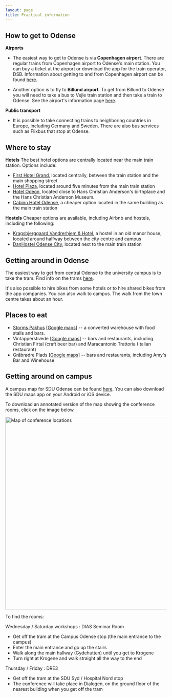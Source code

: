 ```yaml
---
layout: page
title: Practical information
---
```

## How to get to Odense

**Airports**

- The easiest way to get to Odense is via **Copenhagen airport**. There are regular trains from Copenhagen airport to Odense's main station. You can buy a ticket at the airport or download the app for the train operator, DSB. Information about getting to and from Copenhagen airport can be found [here](https://www.cph.dk/en/parking-transport/bus-train-metro-taxi).

- Another option is to fly to **Billund airport**. To get from Billund to Odense you will need to take a bus to Vejle train station and then take a train to Odense. See the airport's information page [here](https://www.bll.dk/en/parking-and-transport/to-and-from-the-airport).

**Public transport**

- It is possible to take connecting trains to neighboring countries in Europe, including Germany and Sweden. There are also bus services such as Flixbus that stop at Odense.

## Where to stay

**Hotels**
The best hotel options are centrally located near the main train station. Options include:
- [First Hotel Grand](https://www.firsthotels.dk/hoteller/danmark/odense/first-hotel-grand/), located centrally, between the train station and the main shopping street
- [Hotel Plaza](https://millinghotels.dk/hoteller/milling-hotel-plaza/), located around five minutes from the main train station
- [Hotel Odeon](https://hotelodeon.dk/en/), located close to Hans Christian Anderson's birthplace and the Hans Christian Anderson Museum.
- [Cabinn Hotel Odense](https://en.cabinn.com/hotel/cabinn-odense), a cheaper option located in the same building as the main train station

**Hostels**
Cheaper options are available, including Airbnb and hostels, including the following:
- [Kragsbjerggaard Vandrerhjem & Hotel](https://kragsbjerggaard.com/), a hostel in an old manor house, located around halfway between the city centre and campus 
- [DanHostel Odense City](https://www.danhostel.dk/en/hostel/danhostel-odense-city), located next to the main train station

## Getting around in Odense
The easiest way to get from central Odense to the university campus is to take the tram. Find info on the trams [here](https://www.odenseletbane.dk/english/travel-with-the-tram).

It's also possible to hire bikes from some hotels or to hire shared bikes from the app companies. You can also walk to campus. The walk from the town centre takes about an hour.

## Places to eat
- [Storms Pakhus](https://stormspakhus.dk/) \[<a href="https://maps.app.goo.gl/APFKgGanAPJZEeoG7">Google maps</a>\] -- a converted warehouse with food stalls and bars.
- Vintapperstræde \[<a href="https://maps.app.goo.gl/uXt7w26cqdvKW5bZ6">Google maps</a>\] -- bars and restaurants, including Christian Firtal (craft beer bar) and Maracantonio Trattoria (Italian restaurant)
- Gråbrødre Plads \[<a href="https://maps.app.goo.gl/KoWGrFFSMAXdu7bZ7">Google maps</a>\] -- bars and restaurants, including Amy's Bar and Winehouse

## Getting around on campus

A campus map for SDU Odense can be found [here](https://sdunet.dk/en/servicesider/teknisk-service/vejvisning-parkering-og-udeomraader/find-rundt-paa-sdu-sdu-maps). You can also download the SDU maps app on your Android or iOS device.

To download an annotated version of the map showing the conference rooms, click on the image below.

<a href="assets/img/dre3-map.pdf"><img src="{{ 'assets/img/dre-map.png' | relative_url }}" alt="Map of conference locations" width="600"/></a>

To find the rooms:

Wednesday / Saturday workshops : DIAS Seminar Room
- Get off the tram at the Campus Odense stop (the main entrance to the campus)
- Enter the main entrance and go up the stairs
- Walk along the main hallway (Gydehutten) until you get to Krogene
- Turn right at Krogene and walk straight all the way to the end

Thursday / Friday : DRE3
- Get off the tram at the SDU Syd / Hospital Nord stop
- The conference will take place in Dialogen, on the ground floor of the nearest building when you get off the tram

